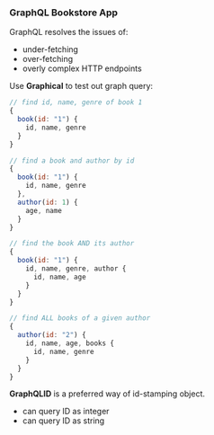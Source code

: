 ### GraphQL Bookstore App

GraphQL resolves the issues of:

- under-fetching
- over-fetching
- overly complex HTTP endpoints

Use **Graphical** to test out graph query:

```javascript
// find id, name, genre of book 1
{
  book(id: "1") {
    id, name, genre
  }
}

// find a book and author by id
{
  book(id: "1") {
    id, name, genre
  },
  author(id: 1) {
    age, name
  }
}

// find the book AND its author
{
  book(id: "1") {
    id, name, genre, author {
      id, name, age
    }
  }
}

// find ALL books of a given author
{
  author(id: "2") {
    id, name, age, books {
      id, name, genre
    }
  }
}
```

**GraphQLID** is a preferred way of id-stamping object.

- can query ID as integer
- can query ID as string
